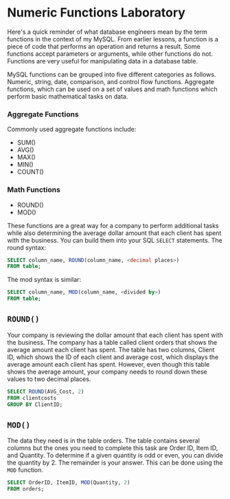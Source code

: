 # Numeric Functions Laboratory

Here's a quick reminder of what database engineers mean by the term functions in the context of my MySQL. From earlier lessons, a function is a piece of code that performs an operation and returns a result. Some functions accept parameters or arguments, while other functions do not. Functions are very useful for manipulating data in a database table. 

MySQL functions can be grouped into five different categories as follows. Numeric, string, date, comparison, and control flow functions. Aggregate functions, which can be used on a set of values and math functions which perform basic mathematical tasks on data. 


### Aggregate Functions

Commonly used aggregate functions include:

   + SUM()
   + AVG()
   + MAX()
   + MIN()
   + COUNT()


### Math Functions

   + ROUND()
   + MOD()

These functions are a great way for a company to perform additional tasks while also determining the average dollar amount that each client has spent with the business. You can build them into your SQL `SELECT` statements. The round syntax:


```sql
SELECT column_name, ROUND(column_name, <decimal places>)
FROM table;

```

The mod syntax is similar:


```sql
SELECT column_name, MOD(column_name, <divided by>)
FROM table;

```


## `ROUND()`

Your company is reviewing the dollar amount that each client has spent with the business. The company has a table called client orders that shows the average amount each client has spent. The table has two columns, Client ID, which shows the ID of each client and average cost, which displays the average amount each client has spent. However, even though this table shows the average amount, your company needs to round down these values to two decimal places.


```sql
SELECT ROUND(AVG_Cost, 2)
FROM clientcosts
GROUP BY ClientID;

```


## `MOD()`

The data they need is in the table orders. The table contains several columns but the ones you need to complete this task are Order ID, Item ID, and Quantity. To determine if a given quantity is odd or even, you can divide the quantity by 2. The remainder is your answer. This can be done using the `MOD` function.


```sql
SELECT OrderID, ItemID, MOD(Quantity, 2)
FROM orders;

```
